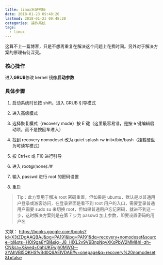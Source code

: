 ```yaml
---
title: linux忘记密码
date: 2018-01-23 09:48:20
lastmod: 2018-01-23 09:48:20
categories: 操作系统
tags:
  - linux
---
```


这算不上一篇博客，只是不想再重复在解决这个问题上花费时间。另外对于解决方案的原理有待深究。

<!--more-->

### 核心操作

进入**GRUB**修改 kernel 镜像**启动参数**

### 具体步骤

1. 启动系统时长按 shift，进入 GRUB 引导模式

2. 进入高级模式

3. 选择恢复模式（recovery mode）按 E 键（这里最容易错，是按 e 键编辑启动项，而不是按回车进入）

4. 找到 recovery nomodeset 改为 quiet splash rw init=/bin/bash（挂载硬盘为可读写模式）

5. 按 Ctrl+x 或 F10 进行引导

6. 进入 root@(none):/#

7. 输入 passwd 进行 root 的密码设置

8. 重启

> Tip：此方案用于解决 root 密码重置，但如果是 ubuntu，默认是以普通用户登录或游客访问，在登录界面是看不到 root 用户的入口，需要登录普通用户需要 sudo su 来切换 root，但如果普通用户忘记密码，就进不到这一步，这时解决方案则是在第 7 步为 passwd 加上参数，即要设置密码的用户名

文献： <a href="https://books.google.com/books?id=X3tZDgAAQBAJ&pg=PA191&lpg=PA191&dq=recovery+nomodeset&source=bl&ots=HOI9ga8YBl&sig=J8_HlXL2v9V9BnpNpvXKoPbW2MM&hl=zh-CN&sa=X&ved=0ahUKEwjh0MWQ--zYAhVBl5QKHSfvBd0Q6AEIVDAE#v=onepage&q=recovery%20nomodeset&f=false">https://books.google.com/books?id=X3tZDgAAQBAJ&pg=PA191&lpg=PA191&dq=recovery+nomodeset&source=bl&ots=HOI9ga8YBl&sig=J8_HlXL2v9V9BnpNpvXKoPbW2MM&hl=zh-CN&sa=X&ved=0ahUKEwjh0MWQ--zYAhVBl5QKHSfvBd0Q6AEIVDAE#v=onepage&q=recovery%20nomodeset&f=false</a>
